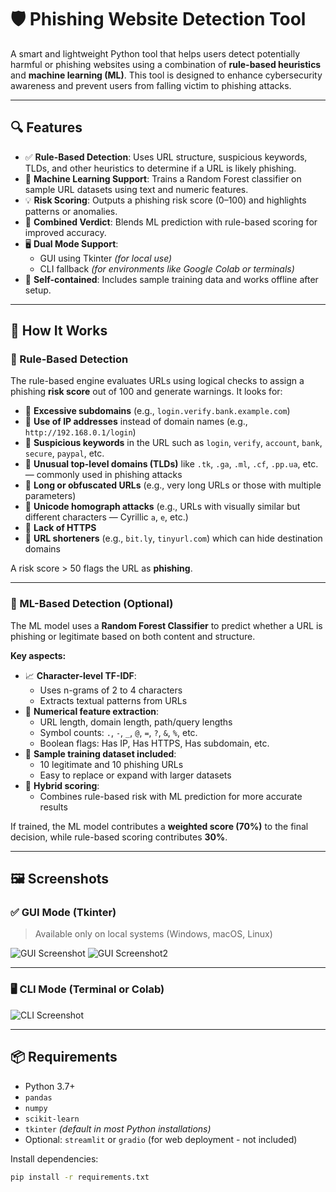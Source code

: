 # 🛡️ Phishing Website Detection Tool

A smart and lightweight Python tool that helps users detect potentially harmful or phishing websites using a combination of **rule-based heuristics** and **machine learning (ML)**. This tool is designed to enhance cybersecurity awareness and prevent users from falling victim to phishing attacks.

---

## 🔍 Features

- ✅ **Rule-Based Detection**: Uses URL structure, suspicious keywords, TLDs, and other heuristics to determine if a URL is likely phishing.
- 🤖 **Machine Learning Support**: Trains a Random Forest classifier on sample URL datasets using text and numeric features.
- 💡 **Risk Scoring**: Outputs a phishing risk score (0–100) and highlights patterns or anomalies.
- 🧠 **Combined Verdict**: Blends ML prediction with rule-based scoring for improved accuracy.
- 🖥️ **Dual Mode Support**: 
  - GUI using Tkinter *(for local use)*
  - CLI fallback *(for environments like Google Colab or terminals)*
- 📁 **Self-contained**: Includes sample training data and works offline after setup.

---

## 🧪 How It Works

### 🔹 Rule-Based Detection

The rule-based engine evaluates URLs using logical checks to assign a phishing **risk score** out of 100 and generate warnings. It looks for:

- 🔸 **Excessive subdomains** (e.g., `login.verify.bank.example.com`)
- 🔸 **Use of IP addresses** instead of domain names (e.g., `http://192.168.0.1/login`)
- 🔸 **Suspicious keywords** in the URL such as `login`, `verify`, `account`, `bank`, `secure`, `paypal`, etc.
- 🔸 **Unusual top-level domains (TLDs)** like `.tk`, `.ga`, `.ml`, `.cf`, `.pp.ua`, etc. — commonly used in phishing attacks
- 🔸 **Long or obfuscated URLs** (e.g., very long URLs or those with multiple parameters)
- 🔸 **Unicode homograph attacks** (e.g., URLs with visually similar but different characters — Cyrillic `а`, `е`, etc.)
- 🔸 **Lack of HTTPS**
- 🔸 **URL shorteners** (e.g., `bit.ly`, `tinyurl.com`) which can hide destination domains

A risk score > 50 flags the URL as **phishing**.

---

### 🔹 ML-Based Detection (Optional)

The ML model uses a **Random Forest Classifier** to predict whether a URL is phishing or legitimate based on both content and structure.

**Key aspects:**

- 📈 **Character-level TF-IDF**:
  - Uses n-grams of 2 to 4 characters
  - Extracts textual patterns from URLs
- 🔢 **Numerical feature extraction**:
  - URL length, domain length, path/query lengths
  - Symbol counts: `.`, `-`, `_`, `@`, `=`, `?`, `&`, `%`, etc.
  - Boolean flags: Has IP, Has HTTPS, Has subdomain, etc.
- 🧪 **Sample training dataset included**:
  - 10 legitimate and 10 phishing URLs
  - Easy to replace or expand with larger datasets
- 🔁 **Hybrid scoring**:
  - Combines rule-based risk with ML prediction for more accurate results

If trained, the ML model contributes a **weighted score (70%)** to the final decision, while rule-based scoring contributes **30%**.

---

## 🖼️ Screenshots

### ✅ GUI Mode (Tkinter)
> Available only on local systems (Windows, macOS, Linux)

![GUI Screenshot](https://github.com/user-attachments/assets/5f18ff16-16cf-4c1e-8a1e-c4618a63cbba)
![GUI Screenshot2](https://github.com/user-attachments/assets/8cbe43e3-0be6-4b57-91e3-dbbc66a2e6fc)



---

### 🖥️ CLI Mode (Terminal or Colab)

![CLI Screenshot](screenshots/cli_example.png)

---

## 📦 Requirements

- Python 3.7+
- `pandas`
- `numpy`
- `scikit-learn`
- `tkinter` *(default in most Python installations)*
- Optional: `streamlit` or `gradio` (for web deployment - not included)

Install dependencies:
```bash
pip install -r requirements.txt
